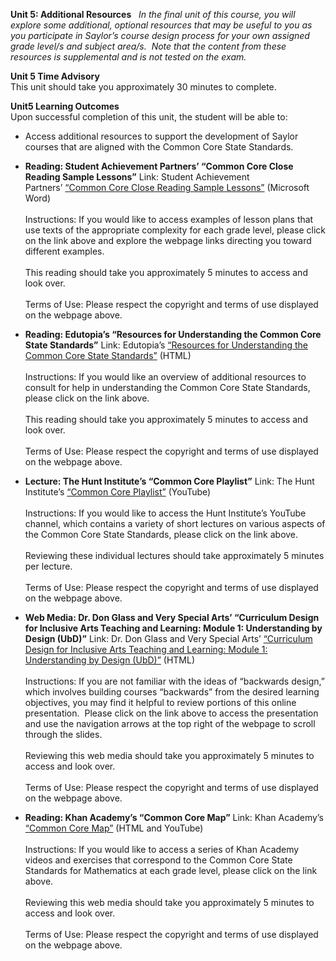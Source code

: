 **Unit 5: Additional Resources** <span id="5"></span> 
*In the final unit of this course, you will explore some additional,
optional resources that may be useful to you as you participate in
Saylor’s course design process for your own assigned grade level/s and
subject area/s.  Note that the content from these resources is
supplemental and is not tested on the exam.*

**Unit 5 Time Advisory**  
This unit should take you approximately 30 minutes to complete.

**Unit5 Learning Outcomes**  
Upon successful completion of this unit, the student will be able to:  
-   Access additional resources to support the development of Saylor
    courses that are aligned with the Common Core State Standards.

-   **Reading: Student Achievement Partners’ “Common Core Close Reading
    Sample Lessons”**
    Link: Student Achievement Partners’ [“Common Core Close Reading
    Sample
    Lessons”](http://www.achievethecore.org/steal-these-tools/close-reading-exemplars) (Microsoft
    Word)  
        
     Instructions: If you would like to access examples of lesson plans
    that use texts of the appropriate complexity for each grade level,
    please click on the link above and explore the webpage links
    directing you toward different examples.  
        
     This reading should take you approximately 5 minutes to access and
    look over.  
        
     Terms of Use: Please respect the copyright and terms of use
    displayed on the webpage above.

-   **Reading: Edutopia’s “Resources for Understanding the Common Core
    State Standards”**
    Link: Edutopia’s [“Resources for Understanding the Common Core State
    Standards”](http://www.edutopia.org/common-core-state-standards-resources) (HTML)  
        
     Instructions: If you would like an overview of additional resources
    to consult for help in understanding the Common Core State
    Standards, please click on the link above.  
        
     This reading should take you approximately 5 minutes to access and
    look over.  
        
     Terms of Use: Please respect the copyright and terms of use
    displayed on the webpage above.

-   **Lecture: The Hunt Institute’s “Common Core Playlist”**
    Link: The Hunt Institute’s [“Common Core
    Playlist”](http://www.youtube.com/user/TheHuntInstitute/videos?flow=grid&view=1) (YouTube)  
        
     Instructions: If you would like to access the Hunt Institute’s
    YouTube channel, which contains a variety of short lectures on
    various aspects of the Common Core State Standards, please click on
    the link above.  
        
     Reviewing these individual lectures should take approximately 5
    minutes per lecture.  
        
     Terms of Use: Please respect the copyright and terms of use
    displayed on the webpage above.

-   **Web Media: Dr. Don Glass and Very Special Arts’ “Curriculum Design
    for Inclusive Arts Teaching and Learning: Module 1: Understanding by
    Design (UbD)”**
    Link: Dr. Don Glass and Very Special Arts’ [“Curriculum Design for
    Inclusive Arts Teaching and Learning: Module 1: Understanding by
    Design
    (UbD)”](http://www.oercommons.org/courses/curriculum-design-for-inclusive-arts-teaching-and-learning-understanding-by-design/view) (HTML)  
        
     Instructions: If you are not familiar with the ideas of “backwards
    design,” which involves building courses “backwards” from the
    desired learning objectives, you may find it helpful to review
    portions of this online presentation.  Please click on the link
    above to access the presentation and use the navigation arrows at
    the top right of the webpage to scroll through the slides.  
        
     Reviewing this web media should take you approximately 5 minutes to
    access and look over.  
        
     Terms of Use: Please respect the copyright and terms of use
    displayed on the webpage above.

-   **Reading: Khan Academy’s “Common Core Map”**
    Link: Khan Academy’s [“Common Core
    Map”](http://www.khanacademy.org/commoncore) (HTML and YouTube)  
        
     Instructions: If you would like to access a series of Khan Academy
    videos and exercises that correspond to the Common Core State
    Standards for Mathematics at each grade level, please click on the
    link above.  
        
     Reviewing this web media should take you approximately 5 minutes to
    access and look over.  
        
     Terms of Use: Please respect the copyright and terms of use
    displayed on the webpage above.



